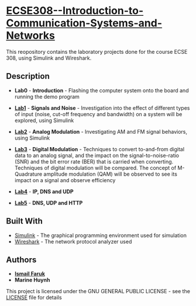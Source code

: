 # [ECSE308--Introduction-to-Communication-Systems-and-Networks](https://www.mcgill.ca/study/2018-2019/courses/ecse-308)

This reopository contains the laboratory projects done for the course ECSE 308, using Simulink and Wireshark.

## Description

* **Lab0** - **Introduction** - Flashing the computer system onto the board and running the demo program

*	[**Lab1**](Lab%201%20-%20Signals%20and%20Noise/Lab%201%20Report.pdf) - **Signals and Noise** - Investigation into the effect of different types of input (noise, cut-off frequency and bandwidth) on a system will be explored, using Simulink

*	[**Lab2**](Lab%202%20-%20Analog%20Modulation/Lab%202%20Report.pdf) - **Analog Modulation** - Investigating AM and FM signal behaviors, using Simulink

*	[**Lab3**](Lab%203%20-%20Digital%20Modulation/Lab%20Report%203.pdf) - **Digital Modulation** - Techniques to convert to-and-from digital data to an analog signal, and the impact on the signal-to-noise-ratio (SNR) and the bit error rate (BER) that is carried when converting. Techniques of digital modulation will be compared. The concept of M-Quadrature amplitude modulation (QAM) will be observed to see its impact on a signal and observe efficiency

*	[**Lab4**](Lab%204%20-%20IP%2C%20DNS%20and%20UDP/Lab%204%20Report.pdf) - **IP, DNS and UDP**

*	[**Lab5**](Lab%205%20-%20DNS%2C%20UDP%20and%20HTTP/Lab%205%20Report.pdf) - **DNS, UDP and HTTP**


## Built With

* [Simulink](https://www.mathworks.com/products/simulink.html) - The graphical programming environment used for simulation
* [Wireshark](https://www.wireshark.org) - The network protocol analyzer used

## Authors

* [**Ismail Faruk**](https://github.com/ismailfaruk)
* **Marine Huynh**

This project is licensed under the GNU GENERAL PUBLIC LICENSE - see the [LICENSE](LICENSE) file for details

